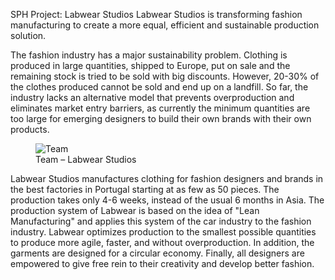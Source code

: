 SPH Project: Labwear Studios
Labwear Studios is transforming fashion manufacturing to create a more equal, efficient and sustainable production solution. 

The fashion industry has a major sustainability problem. Clothing is produced in large quantities, shipped to Europe, put on sale and the remaining stock is tried to be sold with big discounts. However, 20-30% of the clothes produced cannot be sold and end up on a landfill. So far, the industry lacks an alternative model that prevents overproduction and eliminates market entry barriers, as currently the minimum quantities are too large for emerging designers to build their own brands with their own products.

<figure><img alt="Team" src="https://sph.ethz.ch/uploads/images/team-Large.jpeg"/><figcaption>Team – Labwear Studios</figcaption></figure>

Labwear Studios manufactures clothing for fashion designers and brands in the best factories in Portugal starting at as few as 50 pieces. The production takes only 4-6 weeks, instead of the usual 6 months in Asia. The production system of Labwear is based on the idea of "Lean Manufacturing" and applies this system of the car industry to the fashion industry. Labwear optimizes production to the smallest possible quantities to produce more agile, faster, and without overproduction. In addition, the garments are designed for a circular economy. Finally, all designers are empowered to give free rein to their creativity and develop better fashion.  
